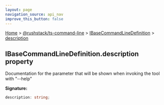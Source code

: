 ```yaml
---
layout: page
navigation_source: api_nav
improve_this_button: false
---
```



[Home](./index.md) &gt; [@rushstack/ts-command-line](./ts-command-line.md) &gt; [IBaseCommandLineDefinition](./ts-command-line.ibasecommandlinedefinition.md) &gt; [description](./ts-command-line.ibasecommandlinedefinition.description.md)

## IBaseCommandLineDefinition.description property

Documentation for the parameter that will be shown when invoking the tool with "--help"

<b>Signature:</b>

```typescript
description: string;
```
